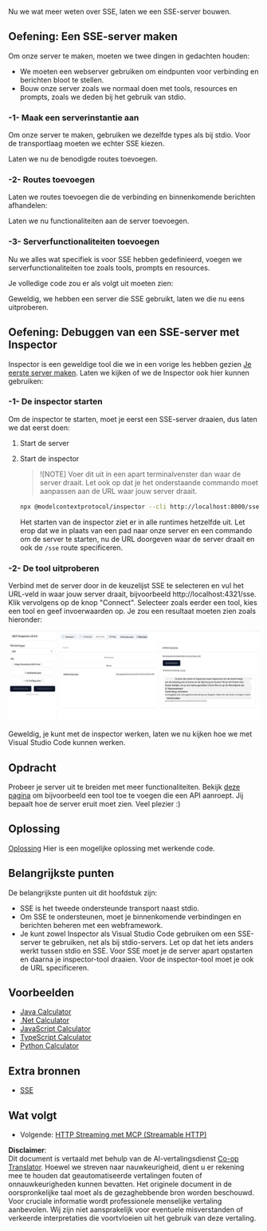 <!--
CO_OP_TRANSLATOR_METADATA:
{
  "original_hash": "d90ca3d326c48fab2ac0ebd3a9876f59",
  "translation_date": "2025-07-04T17:56:07+00:00",
  "source_file": "03-GettingStarted/05-sse-server/README.md",
  "language_code": "nl"
}
-->
Nu we wat meer weten over SSE, laten we een SSE-server bouwen.

## Oefening: Een SSE-server maken

Om onze server te maken, moeten we twee dingen in gedachten houden:

- We moeten een webserver gebruiken om eindpunten voor verbinding en berichten bloot te stellen.
- Bouw onze server zoals we normaal doen met tools, resources en prompts, zoals we deden bij het gebruik van stdio.

### -1- Maak een serverinstantie aan

Om onze server te maken, gebruiken we dezelfde types als bij stdio. Voor de transportlaag moeten we echter SSE kiezen.

Laten we nu de benodigde routes toevoegen.

### -2- Routes toevoegen

Laten we routes toevoegen die de verbinding en binnenkomende berichten afhandelen:

Laten we nu functionaliteiten aan de server toevoegen.

### -3- Serverfunctionaliteiten toevoegen

Nu we alles wat specifiek is voor SSE hebben gedefinieerd, voegen we serverfunctionaliteiten toe zoals tools, prompts en resources.

Je volledige code zou er als volgt uit moeten zien:

Geweldig, we hebben een server die SSE gebruikt, laten we die nu eens uitproberen.

## Oefening: Debuggen van een SSE-server met Inspector

Inspector is een geweldige tool die we in een vorige les hebben gezien [Je eerste server maken](/03-GettingStarted/01-first-server/README.md). Laten we kijken of we de Inspector ook hier kunnen gebruiken:

### -1- De inspector starten

Om de inspector te starten, moet je eerst een SSE-server draaien, dus laten we dat eerst doen:

1. Start de server

1. Start de inspector

    > ![NOTE]
    > Voer dit uit in een apart terminalvenster dan waar de server draait. Let ook op dat je het onderstaande commando moet aanpassen aan de URL waar jouw server draait.

    ```sh
    npx @modelcontextprotocol/inspector --cli http://localhost:8000/sse --method tools/list
    ```

    Het starten van de inspector ziet er in alle runtimes hetzelfde uit. Let erop dat we in plaats van een pad naar onze server en een commando om de server te starten, nu de URL doorgeven waar de server draait en ook de `/sse` route specificeren.

### -2- De tool uitproberen

Verbind met de server door in de keuzelijst SSE te selecteren en vul het URL-veld in waar jouw server draait, bijvoorbeeld http://localhost:4321/sse. Klik vervolgens op de knop "Connect". Selecteer zoals eerder een tool, kies een tool en geef invoerwaarden op. Je zou een resultaat moeten zien zoals hieronder:

![SSE Server running in inspector](../../../../translated_images/sse-inspector.d86628cc597b8fae807a31d3d6837842f5f9ee1bcc6101013fa0c709c96029ad.nl.png)

Geweldig, je kunt met de inspector werken, laten we nu kijken hoe we met Visual Studio Code kunnen werken.

## Opdracht

Probeer je server uit te breiden met meer functionaliteiten. Bekijk [deze pagina](https://api.chucknorris.io/) om bijvoorbeeld een tool toe te voegen die een API aanroept. Jij bepaalt hoe de server eruit moet zien. Veel plezier :)

## Oplossing

[Oplossing](./solution/README.md) Hier is een mogelijke oplossing met werkende code.

## Belangrijkste punten

De belangrijkste punten uit dit hoofdstuk zijn:

- SSE is het tweede ondersteunde transport naast stdio.
- Om SSE te ondersteunen, moet je binnenkomende verbindingen en berichten beheren met een webframework.
- Je kunt zowel Inspector als Visual Studio Code gebruiken om een SSE-server te gebruiken, net als bij stdio-servers. Let op dat het iets anders werkt tussen stdio en SSE. Voor SSE moet je de server apart opstarten en daarna je inspector-tool draaien. Voor de inspector-tool moet je ook de URL specificeren.

## Voorbeelden

- [Java Calculator](../samples/java/calculator/README.md)
- [.Net Calculator](../../../../03-GettingStarted/samples/csharp)
- [JavaScript Calculator](../samples/javascript/README.md)
- [TypeScript Calculator](../samples/typescript/README.md)
- [Python Calculator](../../../../03-GettingStarted/samples/python)

## Extra bronnen

- [SSE](https://developer.mozilla.org/en-US/docs/Web/API/Server-sent_events)

## Wat volgt

- Volgende: [HTTP Streaming met MCP (Streamable HTTP)](../06-http-streaming/README.md)

**Disclaimer**:  
Dit document is vertaald met behulp van de AI-vertalingsdienst [Co-op Translator](https://github.com/Azure/co-op-translator). Hoewel we streven naar nauwkeurigheid, dient u er rekening mee te houden dat geautomatiseerde vertalingen fouten of onnauwkeurigheden kunnen bevatten. Het originele document in de oorspronkelijke taal moet als de gezaghebbende bron worden beschouwd. Voor cruciale informatie wordt professionele menselijke vertaling aanbevolen. Wij zijn niet aansprakelijk voor eventuele misverstanden of verkeerde interpretaties die voortvloeien uit het gebruik van deze vertaling.